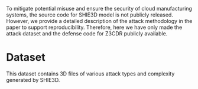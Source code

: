 To mitigate potential misuse and ensure the security of cloud manufacturing systems, the source code for SHIE3D model is not publicly released. However, we provide a detailed description of the attack methodology in the paper to support reproducibility.
Therefore, here we have only made the attack dataset and the defense code for Z3CDR publicly available.
# Dataset
This dataset contains 3D files of various attack types and complexity generated by SHIE3D.
